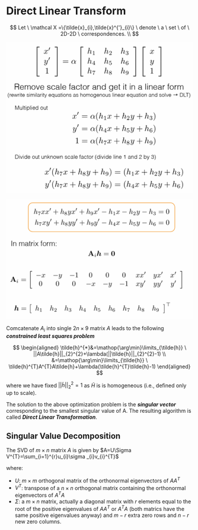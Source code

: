 # Direct Linear Transform

$$
Let \ \mathcal X =\{\tilde{x}_{i},\tilde{x}^{'}_{i}\} \ denote \ a \ set \ of \ 2D-2D \ correspondences. \\
$$

![](../../img/Learning/CV/1.png)

![](../../img/Learning/CV/2.png)

Comcatenate $A_{i}$ into single $2n\times 9$ matrix $A$ leads to the following ***constrained least squares problem***

$$
\begin{aligned}
\tilde{h}^{*}&=\mathop{\arg\min}\limits_{\tilde{h}} \ ||A\tilde{h}||_{2}^{2}+\lambda(||\tilde{h}||_{2}^{2}-1) \\
&=\mathop{\arg\min}\limits_{\tilde{h}} \ \tilde{h}^{T}A^{T}A\tilde{h}+\lambda(\tilde{h}^{T}\tilde{h}-1)
\end{aligned}
$$

where we have fixed $||\tilde{h}||_{2}^{2}=1$ as $\tilde{H}$ is is homogeneous (i.e., deﬁned only up to scale).

The solution to the above optimization problem is the ***singular vector*** corresponding to the smallest singular value of A. The resulting algorithm is called ***Direct Linear Transformation***.


## Singular Value Decomposition
The SVD of $m \times n$ matrix $A$ is given by $A=U\Sigma V^{T}=\sum_{i=1}^{r}u_{i}\sigma _{i}v_{i}^{T}$

where:
* $U$: $m\times m$ orthogonal  matrix of the orthonormal eigenvectors of $AA^{T}$
* $V^{T}$: transpose of a $n\times n$ orthogonal matrix containing the orthonormal eigenvectors of $A^{T}A$
* $\Sigma$: a $m\times n$ matrix, actually a diagonal matrix with $r$ elements equal to the root of the positive eigenvalues of $AA^{T}$ or $A^{T}A$ (both matrics have the same positive eigenvalues anyway) and $m-r$ extra zero rows and $n-r$ new zero columns.
